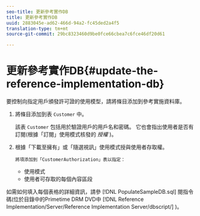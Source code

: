```yaml
---
seo-title: 更新參考實作DB
title: 更新參考實作DB
uuid: 2883045e-ad62-466d-94a2-fc45ded2a4f5
translation-type: tm+mt
source-git-commit: 29bc8323460d9be0fce66cbea7c6fce46df20d61

---
```



# 更新參考實作DB{#update-the-reference-implementation-db}

要控制向指定用戶頒發許可證的使用模型，請將條目添加到參考實施資料庫。

1. 將條目添加到表 `Customer` 中。

   該表 `Customer` 包括用於驗證用戶的用戶名和密碼。 它也會指出使用者是否有訂閱(根據「訂閱」使用模式核發的 *授權* )。

1. 根據「下載至擁有」或「隨選視訊」使用模式授與使用者存取權。

       將項添加到「CustomerAuthorization」表以指定：
   
   * 使用模式
   * 使用者可存取的每個內容區段

如需如何填入每個表格的詳細資訊，請參 [!DNL PopulateSampleDB.sql] 閱指令碼(位於目錄中的Primetime DRM DVD中 [!DNL Reference Implementation/Server/Reference Implementation Server/dbscript/] )。
